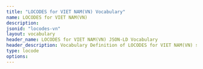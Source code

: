 ```yaml
---
title: "LOCODES for VIET NAM(VN) Vocabulary"
name: LOCODES for VIET NAM(VN) 
description: 
jsonid: "locodes-vn"
layout: vocabulary
header_name: LOCODES for VIET NAM(VN) JSON-LD Vocabulary
header_description: Vocabulary Definition of LOCODES for VIET NAM(VN) semantics in HTML format. JSON-LD format is available at [locodes-vn.jsonld](/vocabulary/locodes-vn.jsonld)
type: locode
options:
---
```

